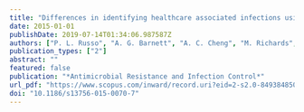 ```yaml
---
title: "Differences in identifying healthcare associated infections using clinical vignettes and the influence of respondent characteristics: A cross-sectional survey of Australian infection prevention staff"
date: 2015-01-01
publishDate: 2019-07-14T01:34:06.987587Z
authors: ["P. L. Russo", "A. G. Barnett", "A. C. Cheng", "M. Richards", "N. Graves", "L. Hall"]
publication_types: ["2"]
abstract: ""
featured: false
publication: "*Antimicrobial Resistance and Infection Control*"
url_pdf: "https://www.scopus.com/inward/record.uri?eid=2-s2.0-84938485092&doi=10.1186%2fs13756-015-0070-7&partnerID=40&md5=1375d5d9a8f987a839cdfd9a75ee1baa http://download.springer.com/static/pdf/156/art%253A10.1186%252Fs13756-015-0070-7.pdf?originUrl=http%3A%2F%2Faricjournal.biomedcentral.com%2Farticle%2F10.1186%2Fs13756-015-0070-7&token2=exp=1481253610~acl=%2Fstatic%2Fpdf%2F156%2Fart%25253A10.1186%25252Fs13756-015-0070-7.pdf*~hmac=a7431becd920951bac25c2e54f08c0adf74507ee9683734dc0bba80106432335"
doi: "10.1186/s13756-015-0070-7"
---
```



